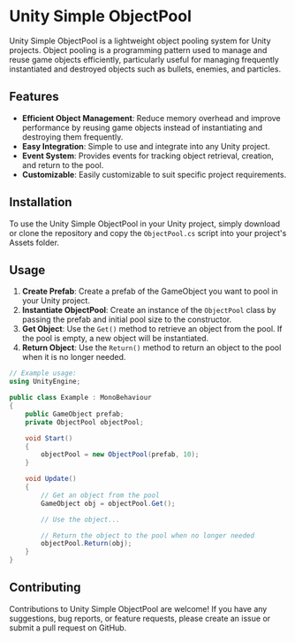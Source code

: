 # Unity Simple ObjectPool

Unity Simple ObjectPool is a lightweight object pooling system for Unity projects. Object pooling is a programming pattern used to manage and reuse game objects efficiently, particularly useful for managing frequently instantiated and destroyed objects such as bullets, enemies, and particles.

## Features

- **Efficient Object Management**: Reduce memory overhead and improve performance by reusing game objects instead of instantiating and destroying them frequently.
- **Easy Integration**: Simple to use and integrate into any Unity project.
- **Event System**: Provides events for tracking object retrieval, creation, and return to the pool.
- **Customizable**: Easily customizable to suit specific project requirements.

## Installation

To use the Unity Simple ObjectPool in your Unity project, simply download or clone the repository and copy the `ObjectPool.cs` script into your project's Assets folder.

## Usage

1. **Create Prefab**: Create a prefab of the GameObject you want to pool in your Unity project.
2. **Instantiate ObjectPool**: Create an instance of the `ObjectPool` class by passing the prefab and initial pool size to the constructor.
3. **Get Object**: Use the `Get()` method to retrieve an object from the pool. If the pool is empty, a new object will be instantiated.
4. **Return Object**: Use the `Return()` method to return an object to the pool when it is no longer needed.

```csharp
// Example usage:
using UnityEngine;

public class Example : MonoBehaviour
{
    public GameObject prefab;
    private ObjectPool objectPool;

    void Start()
    {
        objectPool = new ObjectPool(prefab, 10);
    }

    void Update()
    {
        // Get an object from the pool
        GameObject obj = objectPool.Get();

        // Use the object...

        // Return the object to the pool when no longer needed
        objectPool.Return(obj);
    }
}
```

## Contributing

Contributions to Unity Simple ObjectPool are welcome! If you have any suggestions, bug reports, or feature requests, please create an issue or submit a pull request on GitHub.